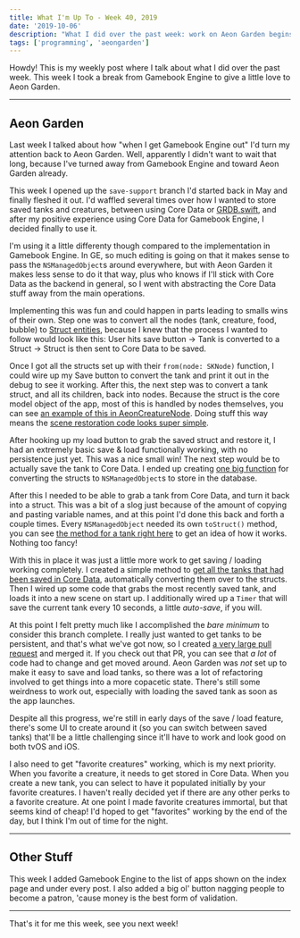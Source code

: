 ```yaml
---
title: What I'm Up To - Week 40, 2019
date: '2019-10-06'
description: "What I did over the past week: work on Aeon Garden begins against in ernest!"
tags: ['programming', 'aeongarden']
---
```


Howdy! This is my weekly post where I talk about what I did over the past week. This week I took a break from Gamebook Engine to give a little love to Aeon Garden.

---

## Aeon Garden

Last week I talked about how "when I get Gamebook Engine out" I'd turn my attention back to Aeon Garden. Well, apparently I didn't want to wait that long, because I've turned away from Gamebook Engine and toward Aeon Garden already.

This week I opened up the `save-support` branch I'd started back in May and finally fleshed it out. I'd waffled several times over how I wanted to store saved tanks and creatures, between using Core Data or [GRDB.swift](https://github.com/groue/GRDB.swift), and after my positive experience using Core Data for Gamebook Engine, I decided finally to use it.

I'm using it a little differenty though compared to the implementation in Gamebook Engine. In GE, so much editing is going on that it makes sense to pass the `NSManagedObject`s around everywhere, but with Aeon Garden it makes less sense to do it that way, plus who knows if I'll stick with Core Data as the backend in general, so I went with abstracting the Core Data stuff away from the main operations.

Implementing this was fun and could happen in parts leading to smalls wins of their own. Step one was to convert all the nodes (tank, creature, food, bubble) to [Struct entities](https://github.com/amiantos/aeongarden/blob/7c39eec437b2b156083023e32e5211ff25115616/Aeon%20Garden%20Shared/Models/Structs.swift), because I knew that the process I wanted to follow would look like this: User hits save button -> Tank is converted to a Struct -> Struct is then sent to Core Data to be saved.

Once I got all the structs set up with their `from(node: SKNode)` function, I could wire up my Save button to convert the tank and print it out in the debug to see it working. After this, the next step was to convert a tank struct, and all its children, back into nodes. Because the struct is the core model object of the app, most of this is handled by nodes themselves, you can see [an example of this in AeonCreatureNode](https://github.com/amiantos/aeongarden/blob/7c39eec437b2b156083023e32e5211ff25115616/Aeon%20Garden%20Shared/Nodes/AeonCreatureNode/AeonCreatureNode.swift#L68). Doing stuff this way means the [scene restoration code looks super simple](https://github.com/amiantos/aeongarden/blob/7c39eec437b2b156083023e32e5211ff25115616/Aeon%20Garden%20Shared/Models/Structs.swift#L76).

After hooking up my load button to grab the saved struct and restore it, I had an extremely basic save & load functionally working, with no persistence just yet. This was a nice small win! The next step would be to actually save the tank to Core Data. I ended up creating [one big function](https://github.com/amiantos/aeongarden/blob/7c39eec437b2b156083023e32e5211ff25115616/Aeon%20Garden%20Shared/Models/Core%20Data/CoreDataStore.swift#L84) for converting the structs to `NSManagedObject`s to store in the database.

After this I needed to be able to grab a tank from Core Data, and turn it back into a struct. This was a bit of a slog just because of the amount of copying and pasting variable names, and at this point I'd done this back and forth a couple times. Every `NSManagedObject` needed its own `toStruct()` method, you can see [the method for a tank right here](https://github.com/amiantos/aeongarden/blob/7c39eec437b2b156083023e32e5211ff25115616/Aeon%20Garden%20Shared/Models/Core%20Data/Models/ManagedTank%2BCoreDataProperties.swift#L33) to get an idea of how it works. Nothing too fancy!

With this in place it was just a little more work to get saving / loading working completely. I created a simple method to [get all the tanks that had been saved in Core Data](https://github.com/amiantos/aeongarden/blob/7c39eec437b2b156083023e32e5211ff25115616/Aeon%20Garden%20Shared/Models/Core%20Data/CoreDataStore.swift#L68), automatically converting them over to the structs. Then I wired up some code that grabs the most recently saved tank, and loads it into a new scene on start up. I additionally wired up a `Timer` that will save the current tank every 10 seconds, a little *auto-save*, if you will.

At this point I felt pretty much like I accomplished the *bare minimum* to consider this branch complete. I really just wanted to get tanks to be persistent, and that's what we've got now, so I created [a very large pull request](https://github.com/amiantos/aeongarden/pull/24) and merged it. If you check out that PR, you can see that *a lot* of code had to change and get moved around. Aeon Garden was *not* set up to make it easy to save and load tanks, so there was a lot of refactoring involved to get things into a more copacetic state. There's still some weirdness to work out, especially with loading the saved tank as soon as the app launches.

Despite all this progress, we're still in early days of the save / load feature, there's some UI to create around it (so you can switch between saved tanks) that'll be a little challenging since it'll have to work and look good on both tvOS and iOS.

I also need to get "favorite creatures" working, which is my next priority. When you favorite a creature, it needs to get stored in Core Data. When you create a new tank, you can select to have it populated initially by your favorite creatures. I haven't really decided yet if there are any other perks to a favorite creature. At one point I made favorite creatures immortal, but that seems kind of cheap! I'd hoped to get "favorites" working by the end of the day, but I think I'm out of time for the night.

---

## Other Stuff

This week I added Gamebook Engine to the list of apps shown on the index page and under every post. I also added a big ol' button nagging people to become a patron, 'cause money is the best form of validation.

---

That's it for me this week, see you next week!
